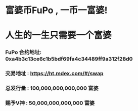  

# 富婆币FuPo , 一币一富婆!  
# 人生的一生只需要一个富婆 
### FuPo 合约地址:  0xa4b3c13ce6c1b5bdf69fa4c34489ff9a312f28d0
### 交易地址 : https://ht.mdex.com/#/swap
### 总发行量 : 100,000,000,000,000 富婆
### 赐予V神 :  50,000,000,000,000 富婆 

